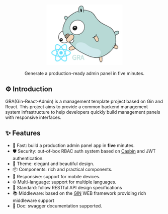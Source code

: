 <p align="center">
  <a href="https://github.com/blkcor/gin-react-admin">
    <img width="48%" alt="go-admin" src="./images/logo.png">
  </a>
</p>

<p align="center">
    Generate a production-ready admin panel in five minutes.
</p>

## ⚙️ Introduction

GRA(Gin-React-Admin) is a management template project based on Gin and React. This project aims to provide a common backend management system infrastructure to help developers quickly build management panels with responsive interfaces.

## ✨ Features

- 🚀 Fast: build a production admin panel app in **five** minutes.
- 🛡️ Security: out-of-box RBAC auth system based on [Casbin](https://github.com/casbin/casbin) and JWT authentication.
- 🎨 Theme: elegant and beautiful design.
- 📦 Components: rich and practical components.
- 📱 Responsive: support for mobile devices.
- 🌐 Multi-language: support for multiple languages.
- 🎯 Standard: follow RESTful API design specifications
- 📚 Middleware: based on the [GIN](https://github.com/gin-gonic/gin) WEB framework providing rich middleware support
- 📝 Doc: swagger documentation supported.

